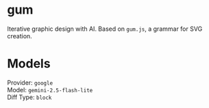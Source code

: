 # gum

Iterative graphic design with AI. Based on `gum.js`, a grammar for SVG creation.

# Models

Provider: `google` <br/>
Model: `gemini-2.5-flash-lite` <br/>
Diff Type: `block`
